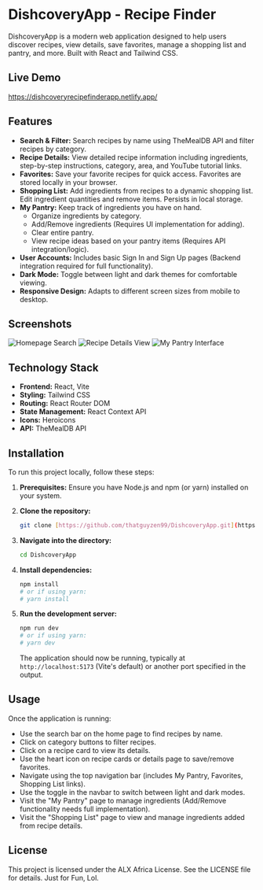 # DishcoveryApp - Recipe Finder

DishcoveryApp is a modern web application designed to help users discover recipes, view details, save favorites, manage a shopping list and pantry, and more. Built with React and Tailwind CSS.

## Live Demo
https://dishcoveryrecipefinderapp.netlify.app/

## Features

* **Search & Filter:** Search recipes by name using TheMealDB API and filter recipes by category.
* **Recipe Details:** View detailed recipe information including ingredients, step-by-step instructions, category, area, and YouTube tutorial links.
* **Favorites:** Save your favorite recipes for quick access. Favorites are stored locally in your browser.
* **Shopping List:** Add ingredients from recipes to a dynamic shopping list. Edit ingredient quantities and remove items. Persists in local storage.
* **My Pantry:** Keep track of ingredients you have on hand.
    * Organize ingredients by category.
    * Add/Remove ingredients (Requires UI implementation for adding).
    * Clear entire pantry.
    * View recipe ideas based on your pantry items (Requires API integration/logic).
* **User Accounts:** Includes basic Sign In and Sign Up pages (Backend integration required for full functionality).
* **Dark Mode:** Toggle between light and dark themes for comfortable viewing.
* **Responsive Design:** Adapts to different screen sizes from mobile to desktop.

## Screenshots
![Homepage Search](https://github.com/user-attachments/assets/2a5d429a-39a5-4095-80bf-961d8ce89084)
![Recipe Details View](https://github.com/user-attachments/assets/8d3eb495-9779-432b-841b-f06ac9ab9856)
![My Pantry Interface](https://github.com/user-attachments/assets/1ed2e192-b906-4c7e-bb23-cf9d81659a00)


## Technology Stack

* **Frontend:** React, Vite
* **Styling:** Tailwind CSS
* **Routing:** React Router DOM
* **State Management:** React Context API
* **Icons:** Heroicons
* **API:** TheMealDB API

## Installation

To run this project locally, follow these steps:

1.  **Prerequisites:** Ensure you have Node.js and npm (or yarn) installed on your system.

2.  **Clone the repository:**
    ```bash
    git clone [https://github.com/thatguyzen99/DishcoveryApp.git](https://github.com/thatguyzen99/DishcoveryApp.git)
    ```

3.  **Navigate into the directory:**
    ```bash
    cd DishcoveryApp
    ```

4.  **Install dependencies:**
    ```bash
    npm install
    # or if using yarn:
    # yarn install
    ```

5.  **Run the development server:**
    ```bash
    npm run dev
    # or if using yarn:
    # yarn dev
    ```
    The application should now be running, typically at `http://localhost:5173` (Vite's default) or another port specified in the output.

## Usage

Once the application is running:

* Use the search bar on the home page to find recipes by name.
* Click on category buttons to filter recipes.
* Click on a recipe card to view its details.
* Use the heart icon on recipe cards or details page to save/remove favorites.
* Navigate using the top navigation bar (includes My Pantry, Favorites, Shopping List links).
* Use the toggle in the navbar to switch between light and dark modes.
* Visit the "My Pantry" page to manage ingredients (Add/Remove functionality needs full implementation).
* Visit the "Shopping List" page to view and manage ingredients added from recipe details.

## License
This project is licensed under the ALX Africa License. See the LICENSE file for details. Just for Fun, Lol.
